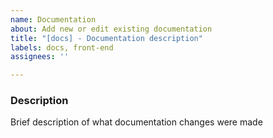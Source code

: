 ```yaml
---
name: Documentation
about: Add new or edit existing documentation
title: "[docs] - Documentation description"
labels: docs, front-end
assignees: ''

---
```


### Description
Brief description of what documentation changes were made
